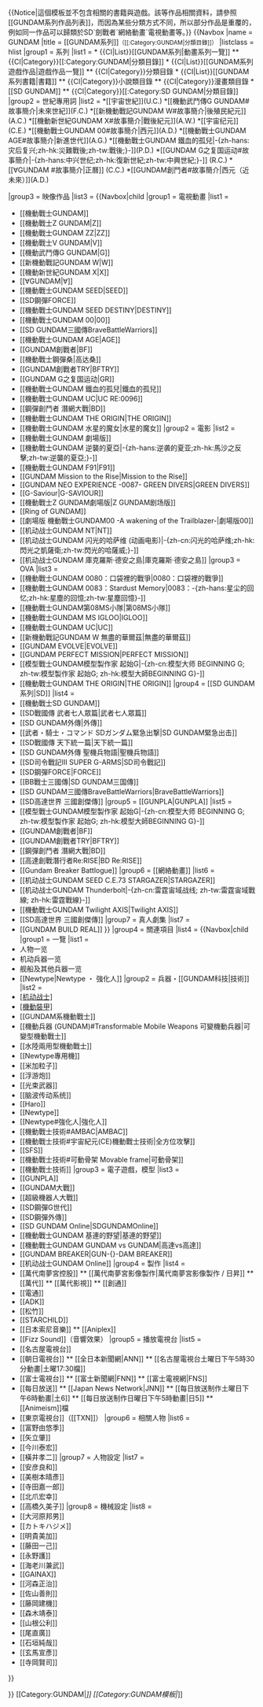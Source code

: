 <noinclude>
{{Notice|這個模板並不包含相關的書籍與遊戲。該等作品相關資料，請參照[[GUNDAM系列作品列表]]，而因為某些分類方式不同，所以部分作品是重覆的，例如同一作品可以歸類於SD`劍戰者`網絡動畫`電視動畫等。}}
</noinclude>{{Navbox
|name = GUNDAM
|title = [[GUNDAM系列]]<small>（[[:Category:GUNDAM|分類目錄]]）</small> 
|listclass = hlist
|group1 = 系列
|list1 =
* {{CI|List}}[[GUNDAM系列|動畫系列一覽]]
** {{CI|Category}}[[:Category:GUNDAM|分類目錄]]
* {{CI|List}}[[GUNDAM系列遊戲作品|遊戲作品一覽]]
** {{CI|Category}}<!--[[:Category:GUNDAM GAME|-->分類目錄<!--]]-->
* {{CI|List}}[[GUNDAM系列書籍|書籍]]
** {{CI|Category}}<!--[[:Category:GUNDAM NOVEL|-->小說類目錄<!--]]-->
** {{CI|Category}}<!--[[:Category:GUNDAM COMICS|-->漫畫類目錄<!--]]-->
* [[SD GUNDAM]]
** {{CI|Category}}[[:Category:SD GUNDAM|分類目錄]]
|group2 = 世紀專用詞
|list2 =
*[[宇宙世紀]](U.C.)
*[[機動武鬥傳G GUNDAM#故事簡介|未來世紀]](F.C.)
*[[新機動戰記GUNDAM W#故事簡介|後殖民紀元]](A.C.)
*[[機動新世紀GUNDAM X#故事簡介|戰後紀元]](A.W.)
*[[宇宙纪元]](C.E.)
*[[機動戰士GUNDAM 00#故事簡介|西元]](A.D.)
*[[機動戰士GUNDAM AGE#故事簡介|新進世代]](A.G.)
*[[機動戰士GUNDAM 鐵血的孤兒|-{zh-hans:灾后复兴;zh-hk:災難戰後;zh-tw:戰後;}-]](P.D.)
*[[GUNDAM G之复国运动#故事簡介|-{zh-hans:中兴世纪;zh-hk:復新世紀;zh-tw:中興世紀;}-]] (R.C.)
*[[∀GUNDAM #故事簡介|正曆]] (C.C.)
*[[GUNDAM創鬥者#故事簡介|西元（近未來）]](A.D.)

|group3 = 映像作品
|list3 = {{Navbox|child
|group1 = 電視動畫
|list1 =
* [[機動戰士GUNDAM]]
* [[機動戰士Z GUNDAM|Z]]
* [[機動戰士GUNDAM ZZ|ZZ]]
* [[機動戰士V GUNDAM|V]]
* [[機動武鬥傳G GUNDAM|G]]
* [[新機動戰記GUNDAM W|W]]
* [[機動新世紀GUNDAM X|X]]
* [[∀GUNDAM|∀]]
* [[機動戰士GUNDAM SEED|SEED]]
* [[SD鋼彈FORCE]]
* [[機動戰士GUNDAM SEED DESTINY|DESTINY]]
* [[機動戰士GUNDAM 00|00]]
* [[SD GUNDAM三國傳BraveBattleWarriors]]
* [[機動戰士GUNDAM AGE|AGE]]
* [[GUNDAM創戰者|BF]]
* [[機動戰士鋼彈桑|高达桑]]
* [[GUNDAM創戰者TRY|BFTRY]]
* [[GUNDAM G之复国运动|GR]]
* [[機動戰士GUNDAM 鐵血的孤兒|鐵血的孤兒]]
* [[機動戰士GUNDAM UC|UC RE:0096]]
* [[鋼彈創鬥者 潛網大戰|BD]]
* [[機動戰士GUNDAM THE ORIGIN|THE ORIGIN]]
* [[機動戰士GUNDAM 水星的魔女|水星的魔女]]
|group2 = 電影
|list2 =
* [[機動戰士GUNDAM 劇場版]]
* [[機動戰士GUNDAM 逆襲的夏亞|-{zh-hans:逆袭的夏亚;zh-hk:馬沙之反擊;zh-tw:逆襲的夏亞;}-]]
* [[機動戰士GUNDAM F91|F91]]
* [[GUNDAM Mission to the Rise|Mission to the Rise]]
* [[GUNDAM NEO EXPERIENCE -0087- GREEN DIVERS|GREEN DIVERS]]
* [[G-Saviour|G-SAVIOUR]]
* [[機動戰士Z GUNDAM劇場版|Z GUNDAM剧场版]]
* [[Ring of GUNDAM]]
* [[劇場版 機動戰士GUNDAM00 -A wakening of the Trailblazer-|劇場版00]]
* [[机动战士GUNDAM NT|NT]]
* [[机动战士GUNDAM 闪光的哈萨维 (动画电影)|-{zh-cn:闪光的哈萨维;zh-hk:閃光之凱薩衛;zh-tw:閃光的哈薩威;}-]]
* [[机动战士GUNDAM 庫克羅斯·德安之島|庫克羅斯·德安之島]]
|group3 = OVA
|list3 =
* [[機動戰士GUNDAM 0080：口袋裡的戰爭|0080：口袋裡的戰爭]]
* [[機動戰士GUNDAM 0083：Stardust Memory|0083：-{zh-hans:星尘的回忆;zh-hk:星塵的回憶;zh-tw:星塵回憶}-]]
* [[機動戰士GUNDAM第08MS小隊|第08MS小隊]]
* [[機動戰士GUNDAM MS IGLOO|IGLOO]]
* [[機動戰士GUNDAM UC|UC]]
* [[新機動戰記GUNDAM W 無盡的華爾茲|無盡的華爾茲]]
* [[GUNDAM EVOLVE|EVOLVE]]
* [[GUNDAM PERFECT MISSION|PERFECT MISSION]]
* [[模型戰士GUNDAM模型製作家 起始G|-{zh-cn:模型大师 BEGINNING G; zh-tw:模型製作家 起始G; zh-hk:模型大師BEGINNING G}-]]
* [[機動戰士GUNDAM THE ORIGIN|THE ORIGIN]]
|group4 = [[SD GUNDAM系列|SD]]
|list4 =
* [[機動戰士SD GUNDAM]]
* [[SD戰國傳 武者七人眾篇|武者七人眾篇]]
* [[SD GUNDAM外傳|外傳]]
* [[武者・騎士・コマンド SDガンダム緊急出撃|SD GUNDAM緊急出击]]
* [[SD戰國傳 天下統一篇|天下統一篇]]
* [[SD GUNDAM外傳 聖機兵物語|聖機兵物語]]
* [[SD司令戰記III SUPER G-ARMS|SD司令戰記]]
* [[SD鋼彈FORCE|FORCE]]
* [[BB戰士三國傳|SD GUNDAM三国傳]]
* [[SD GUNDAM三國傳BraveBattleWarriors|BraveBattleWarriors]]
* [[SD高達世界 三國創傑傳]]
|group5 = [[GUNPLA|GUNPLA]]
|list5 =
* [[模型戰士GUNDAM模型製作家 起始G|-{zh-cn:模型大师 BEGINNING G; zh-tw:模型製作家 起始G; zh-hk:模型大師BEGINNING G}-]]
* [[GUNDAM創戰者|BF]]
* [[GUNDAM創戰者TRY|BFTRY]]
* [[鋼彈創鬥者 潛網大戰|BD]]
* [[高達創戰潛行者Re:RISE|BD Re:RISE]]
* [[Gundam Breaker Battlogue]]
|group6 = [[網絡動畫]]
|list6 =
* [[机动战士GUNDAM SEED C.E.73 STARGAZER|STARGAZER]]
* [[机动战士GUNDAM Thunderbolt|-{zh-cn:雷霆宙域战线; zh-tw:雷霆宙域戰線; zh-hk:雷霆戰線}-]]
* [[機動戰士GUNDAM Twilight AXIS|Twilight AXIS]]
* [[SD高達世界 三國創傑傳]]
|group7 = 真人劇集
|list7 =
* [[GUNDAM BUILD REAL]]
}}
|group4 = 關連項目
|list4 = {{Navbox|child
|group1 = 一覽
|list1 =
* 人物一览
* 机动兵器一览
* 舰船及其他兵器一览
* [[Newtype|Newtype ・ 強化人]]
|group2 = 兵器・[[GUNDAM科技|技術]]
|list2 =
* [[机动战士]](M.S.)
* [[機動裝甲]](M.A.)
* [[GUNDAM系機動戰士]]
* [[機動兵器 (GUNDAM)#Transformable Mobile Weapons 可變機動兵器|可變型機動戰士]]
* [[水陸兩用型機動戰士]]
* [[Newtype專用機]]
* [[米加粒子]]
* [[浮游炮]]
* [[光束武器]]
* [[脑波传动系统]]
* [[Haro]]
* [[Newtype]]
* [[Newtype#強化人|強化人]]
* [[機動戰士技術#AMBAC|AMBAC]]
* [[機動戰士技術#宇宙紀元(CE)機動戰士技術|全方位攻擊]]
* [[SFS]]
* [[機動戰士技術#可動骨架 Movable frame|可動骨架]]
* [[機動戰士技術]]
|group3 = 電子遊戲，模型
|list3 =
* [[GUNPLA]]
* [[GUNDAM大戰]]
* [[超級機器人大戰]]
* [[SD鋼彈G世代]]
* [[SD鋼彈外傳]]
* [[SD GUNDAM Online|SDGUNDAMOnline]]
* [[機動戰士GUNDAM 基連的野望|基連的野望]]
* [[機動戰士GUNDAM GUNDAM vs GUNDAM|高達vs高達]]
* [[GUNDAM BREAKER|GUN-{}-DAM BREAKER]]
* [[机动战士GUNDAM Online]]
|group4 = 製作
|list4 =
* [[萬代南夢宮控股]]
** [[萬代南夢宮影像製作|萬代南夢宮影像製作 / 日昇]]
** [[萬代]]
** [[萬代影視]]
** [[創通]]
* [[電通]]
* [[ADK]]
* [[松竹]]
* [[STARCHILD]]
* [[日本索尼音樂]]
** [[Aniplex]]
* [[Fizz Sound]]（音響效果）
|group5 = 播放電視台
|list5 =
* [[名古屋電視台]]
* [[朝日電視台]]
** [[全日本新聞網|ANN]]
** [[名古屋電視台土曜日下午5時30分動畫|土曜17:30檔]]
* [[富士電視台]]
** [[富士新聞網|FNN]]
** [[富士電視網|FNS]]
* [[每日放送]]
** [[Japan News Network|JNN]]
** [[每日放送制作土曜日下午6時動畫|土6]]
** [[每日放送制作日曜日下午5時動畫|日5]]
** [[Animeism]]檔
* [[東京電視台]]（[[TXN]]）
|group6 = 相關人物
|list6 =
* [[富野由悠季]]
* [[矢立肇]]
* [[今川泰宏]]
* [[橫井孝二]]
|group7 = 人物設定
|list7 =
* [[安彦良和]]
* [[美樹本晴彥]]
* [[寺田嘉一郎]]
* [[北爪宏幸]]
* [[高橋久美子]]
|group8 = 機械設定
|list8 =
* [[大河原邦男]]
* [[カトキハジメ]]
* [[明貴美加]]
* [[藤田一己]]
* [[永野護]]
* [[海老川兼武]]
* [[GAINAX]]
* [[河森正治]]
* [[佐山善則]]
* [[藤岡建機]]
* [[森木靖泰]]
* [[山根公利]]
* [[尾直廣]]
* [[石垣純哉]]
* [[玄馬宣彥]]
* [[寺岡賢司]]
<!--|group5 = 相關作品
|list5 = -->}}
}}<noinclude>
[[Category:GUNDAM|*]]
[[Category:GUNDAM模板|*]]
</noinclude>